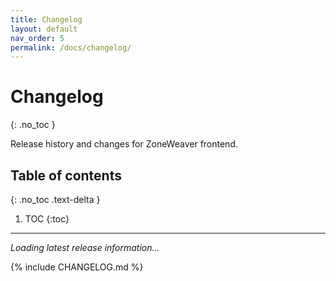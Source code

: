 ```yaml
---
title: Changelog
layout: default
nav_order: 5
permalink: /docs/changelog/
---
```


# Changelog
{: .no_toc }

Release history and changes for ZoneWeaver frontend.

## Table of contents
{: .no_toc .text-delta }

1. TOC
{:toc}

---

<div id="latest-release-content">
  <p><em>Loading latest release information...</em></p>
</div>

{% include CHANGELOG.md %}
